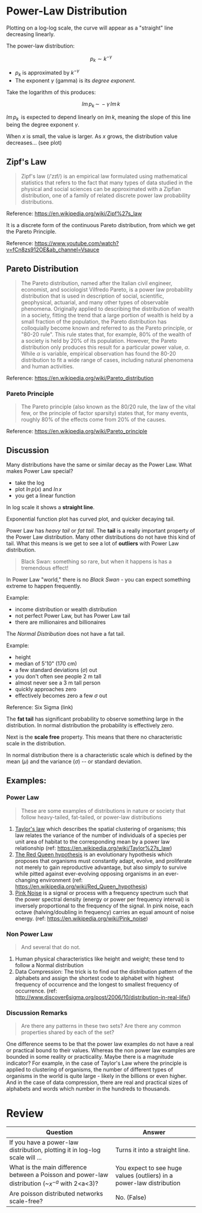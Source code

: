 # Power-Law Distribution
Plotting on a log-log scale, the curve will appear as a "straight" line decreasing linearly.

The power-law distribution:

$$p_k \sim k^{-\gamma }$$

- $p_k$ is approximated by $k^{-\gamma }$
- The exponent $\gamma$ (gamma) is its *degree exponent*.

Take the logarithm of this produces:

$$lm\,p_k \,\sim\, -\gamma\,lm\,k$$

$lm\,p_k\,$ is expected to depend linearly on $lm\,k$, meaning the slope of this line being the degree exponent $\gamma$.

When *x* is small, the value is larger. As *x* grows, the distribution value decreases... (see plot)

## Zipf's Law
> Zipf's law (/ˈzɪf/) is an empirical law formulated using mathematical statistics that refers to the fact that many types of data studied in the physical and social sciences can be approximated with a Zipfian distribution, one of a family of related discrete power law probability distributions.

Reference: https://en.wikipedia.org/wiki/Zipf%27s_law

It is a discrete form of the continuous Pareto distribution, from which we get the Pareto Principle.

Reference: https://www.youtube.com/watch?v=fCn8zs912OE&ab_channel=Vsauce

## Pareto Distribution
> The Pareto distribution, named after the Italian civil engineer, economist, and sociologist Vilfredo Pareto, is a power law probability distribution that is used in description of social, scientific, geophysical, actuarial, and many other types of observable phenomena. Originally applied to describing the distribution of wealth in a society, fitting the trend that a large portion of wealth is held by a small fraction of the population, the Pareto distribution has colloquially become known and referred to as the Pareto principle, or "80-20 rule". This rule states that, for example, 80% of the wealth of a society is held by 20% of its population. However, the Pareto distribution only produces this result for a particular power value,
 $\alpha$. While $\alpha$  is variable, empirical observation has found the 80-20 distribution to fit a wide range of cases, including natural phenomena and human activities.

Reference: https://en.wikipedia.org/wiki/Pareto_distribution

### Pareto Principle
> The Pareto principle (also known as the 80/20 rule, the law of the vital few, or the principle of factor sparsity) states that, for many events, roughly 80% of the effects come from 20% of the causes.

Reference: https://en.wikipedia.org/wiki/Pareto_principle


## Discussion
Many distributions have the same or similar decay as the Power Law. What makes Power Law special?

- take the log
- plot $ln \, p(x)$ and $ln \, x$
- you get a linear function

In log scale it shows a **straight line**.

Exponential function plot has curved plot, and quicker decaying tail.

Power Law has *heavy tail* or *fat tail*. The **tail** is a really important property of the Power Law distribution. Many other distributions do not have this kind of tail. What this means is we get to see a lot of **outliers** with Power Law distribution.

> Black Swan: something so rare, but when it happens is has a tremendous effect!

In Power Law "world," there is no *Black Swan* - you can expect something extreme to happen frequently.

Example:
- income distribution or wealth distribution
- not perfect Power Law, but has Power Law tail
- there are millionaires and billionaires

The *Normal Distribution* does not have a fat tail.

Example:
- height
- median of 5'10" (170 cm)
- a few standard deviations ($\sigma$) out
- you don't often see people 2 m tall
- almost never see a 3 m tall person
- quickly approaches zero
- effectively becomes zero a few $\sigma$ out

Reference: Six Sigma (link)

The **fat tail** has significant probability to observe something large in the distribution. In normal distribution the probability is effectively zero.

Next is the **scale free** property. This means that there no characteristic scale in the distribution.

In normal distribution there is a characteristic scale which is defined by the mean ($\mu$) and the variance ($\sigma$) -- or standard deviation.

## Examples:

### Power Law
> These are some examples of distributions in nature or society that follow heavy-tailed, fat-tailed, or power-law distributions

1. <u>Taylor's law</u> which describes the spatial clustering of organisms; this law relates the variance of the number of individuals of a species per unit area of habitat to the corresponding mean by a power law relationship (ref: https://en.wikipedia.org/wiki/Taylor%27s_law)
2. <u>The Red Queen hypothesis</u> is an evolutionary hypothesis which proposes that organisms must constantly adapt, evolve, and proliferate not merely to gain reproductive advantage, but also simply to survive while pitted against ever-evolving opposing organisms in an ever-changing environment (ref: https://en.wikipedia.org/wiki/Red_Queen_hypothesis)
3. <u>Pink Noise</u> is a signal or process with a frequency spectrum such that the power spectral density (energy or power per frequency interval) is inversely proportional to the frequency of the signal. In pink noise, each octave (halving/doubling in frequency) carries an equal amount of noise energy. (ref: https://en.wikipedia.org/wiki/Pink_noise)

### Non Power Law
> And several that do not.

1. Human physical characteristics like height and weight; these tend to follow a Normal distribution
2. Data Compression: The trick is to find out the distribution pattern of the alphabets and assign the shortest code to alphabet with highest frequency of occurrence and the longest to smallest frequency of occurrence. (ref: http://www.discover6sigma.org/post/2006/10/distribution-in-real-life/)

### Discussion Remarks
> Are there any patterns in these two sets? Are there any common properties shared by each of the set?  

One difference seems to be that the power law examples do not have a real or practical bound to their values. Whereas the non power law examples are bounded in some reality or practicality. Maybe there is a magnitude indicator? For example, in the case of Taylor's Law where the principle is applied to clustering of organisms, the number of different types of organisms in the world is quite large - likely in the billions or even higher. And in the case of data compression, there are real and practical sizes of alphabets and words which number in the hundreds to thousands.

# Review
| Question | Answer |
| --- | --- |
| If you have a power-law distribution, plotting it in log-log scale will ...   | Turns it into a straight line.   |
| What is the main difference between a Poisson and power-law distribution (~$x^{-a}$ with 2<a<3)?   | You expect to see huge values (outliers) in a power-law distribution  |
| Are poisson distributed networks scale-free?  | No. (False)  |
